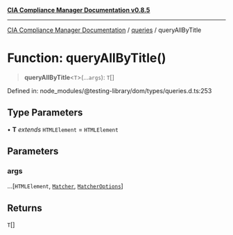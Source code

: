 [**CIA Compliance Manager Documentation v0.8.5**](../../../README.md)

***

[CIA Compliance Manager Documentation](../../../globals.md) / [queries](../README.md) / queryAllByTitle

# Function: queryAllByTitle()

> **queryAllByTitle**\<`T`\>(...`args`): `T`[]

Defined in: node\_modules/@testing-library/dom/types/queries.d.ts:253

## Type Parameters

• **T** *extends* `HTMLElement` = `HTMLElement`

## Parameters

### args

...\[`HTMLElement`, [`Matcher`](../../../type-aliases/Matcher.md), [`MatcherOptions`](../../../interfaces/MatcherOptions.md)\]

## Returns

`T`[]
